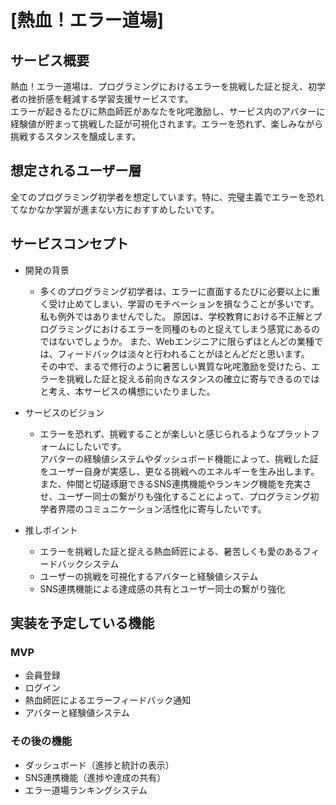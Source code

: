 # [熱血！エラー道場]

## サービス概要
熱血！エラー道場は、プログラミングにおけるエラーを挑戦した証と捉え、初学者の挫折感を軽減する学習支援サービスです。  
エラーが起きるたびに熱血師匠があなたを叱咤激励し、サービス内のアバターに経験値が貯まって挑戦した証が可視化されます。エラーを恐れず、楽しみながら挑戦するスタンスを醸成します。

## 想定されるユーザー層
全てのプログラミング初学者を想定しています。特に、完璧主義でエラーを恐れてなかなか学習が進まない方におすすめしたいです。

## サービスコンセプト
* 開発の背景  
  * 多くのプログラミング初学者は、エラーに直面するたびに必要以上に重く受け止めてしまい、学習のモチベーションを損なうことが多いです。私も例外ではありませんでした。 
  原因は、学校教育における不正解とプログラミングにおけるエラーを同種のものと捉えてしまう感覚にあるのではないでしょうか。 
  また、Webエンジニアに限らずほとんどの業種では、フィードバックは淡々と行われることがほとんどだと思います。  
  その中で、まるで修行のように暑苦しい異質な叱咤激励を受けたら、エラーを挑戦した証と捉える前向きなスタンスの確立に寄与できるのではと考え、本サービスの構想にいたりました。    
* サービスのビジョン  
  * エラーを恐れず、挑戦することが楽しいと感じられるようなプラットフォームにしたいです。  
  アバターの経験値システムやダッシュボード機能によって、挑戦した証をユーザー自身が実感し、更なる挑戦へのエネルギーを生み出します。  
  また、仲間と切磋琢磨できるSNS連携機能やランキング機能を充実させ、ユーザー同士の繋がりも強化することによって、プログラミング初学者界隈のコミュニケーション活性化に寄与したいです。  
  
* 推しポイント  
  * エラーを挑戦した証と捉える熱血師匠による、暑苦しくも愛のあるフィードバックシステム
  * ユーザーの挑戦を可視化するアバターと経験値システム
  * SNS連携機能による達成感の共有とユーザー同士の繋がり強化

## 実装を予定している機能
### MVP
* 会員登録
* ログイン
* 熱血師匠によるエラーフィードバック通知
* アバターと経験値システム

### その後の機能
* ダッシュボード（進捗と統計の表示）
* SNS連携機能（進捗や達成の共有）
* エラー道場ランキングシステム
